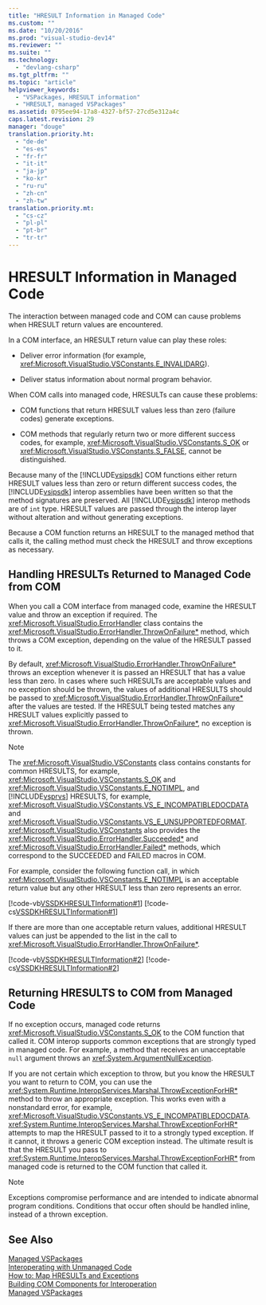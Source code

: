```yaml
---
title: "HRESULT Information in Managed Code"
ms.custom: ""
ms.date: "10/20/2016"
ms.prod: "visual-studio-dev14"
ms.reviewer: ""
ms.suite: ""
ms.technology: 
  - "devlang-csharp"
ms.tgt_pltfrm: ""
ms.topic: "article"
helpviewer_keywords: 
  - "VSPackages, HRESULT information"
  - "HRESULT, managed VSPackages"
ms.assetid: 0795ee94-17a8-4327-bf57-27cd5e312a4c
caps.latest.revision: 29
manager: "douge"
translation.priority.ht: 
  - "de-de"
  - "es-es"
  - "fr-fr"
  - "it-it"
  - "ja-jp"
  - "ko-kr"
  - "ru-ru"
  - "zh-cn"
  - "zh-tw"
translation.priority.mt: 
  - "cs-cz"
  - "pl-pl"
  - "pt-br"
  - "tr-tr"
---
```

# HRESULT Information in Managed Code
The interaction between managed code and COM can cause problems when HRESULT return values are encountered.  
  
 In a COM interface, an HRESULT return value can play these roles:  
  
-   Deliver error information (for example, <xref:Microsoft.VisualStudio.VSConstants.E_INVALIDARG>).  
  
-   Deliver status information about normal program behavior.  
  
 When COM calls into managed code, HRESULTs can cause these problems:  
  
-   COM functions that return HRESULT values less than zero (failure codes) generate exceptions.  
  
-   COM methods that regularly return two or more different success codes, for example, <xref:Microsoft.VisualStudio.VSConstants.S_OK> or <xref:Microsoft.VisualStudio.VSConstants.S_FALSE>, cannot be distinguished.  
  
 Because many of the [!INCLUDE[vsipsdk](../mfc/includes/vsipsdk_md.md)] COM functions either return HRESULT values less than zero or return different success codes, the [!INCLUDE[vsipsdk](../mfc/includes/vsipsdk_md.md)] interop assemblies have been written so that the method signatures are preserved. All [!INCLUDE[vsipsdk](../mfc/includes/vsipsdk_md.md)] interop methods are of `int` type. HRESULT values are passed through the interop layer without alteration and without generating exceptions.  
  
 Because a COM function returns an HRESULT to the managed method that calls it, the calling method must check the HRESULT and throw exceptions as necessary.  
  
## Handling HRESULTs Returned to Managed Code from COM  
 When you call a COM interface from managed code, examine the HRESULT value and throw an exception if required. The <xref:Microsoft.VisualStudio.ErrorHandler> class contains the <xref:Microsoft.VisualStudio.ErrorHandler.ThrowOnFailure*> method, which throws a COM exception, depending on the value of the HRESULT passed to it.  
  
 By default, <xref:Microsoft.VisualStudio.ErrorHandler.ThrowOnFailure*> throws an exception whenever it is passed an HRESULT that has a value less than zero. In cases where such HRESULTs are acceptable values and no exception should be thrown, the values of additional HRESULTS should be passed to <xref:Microsoft.VisualStudio.ErrorHandler.ThrowOnFailure*> after the values are tested. If the HRESULT being tested matches any HRESULT values explicitly passed to <xref:Microsoft.VisualStudio.ErrorHandler.ThrowOnFailure*>, no exception is thrown.  
  
> [!NOTE]
>  The <xref:Microsoft.VisualStudio.VSConstants> class contains constants for common HRESULTS, for example, <xref:Microsoft.VisualStudio.VSConstants.S_OK> and <xref:Microsoft.VisualStudio.VSConstants.E_NOTIMPL>, and [!INCLUDE[vsprvs](../assembler/masm/includes/vsprvs_md.md)] HRESULTS, for example, <xref:Microsoft.VisualStudio.VSConstants.VS_E_INCOMPATIBLEDOCDATA> and <xref:Microsoft.VisualStudio.VSConstants.VS_E_UNSUPPORTEDFORMAT>. <xref:Microsoft.VisualStudio.VSConstants> also provides the <xref:Microsoft.VisualStudio.ErrorHandler.Succeeded*> and <xref:Microsoft.VisualStudio.ErrorHandler.Failed*> methods, which correspond to the SUCCEEDED and FAILED macros in COM.  
  
 For example, consider the following function call, in which <xref:Microsoft.VisualStudio.VSConstants.E_NOTIMPL> is an acceptable return value but any other HRESULT less than zero represents an error.  
  
 [!code-vb[VSSDKHRESULTInformation#1](../misc/codesnippet/VisualBasic/hresult-information-in-managed-code_1.vb)]
 [!code-cs[VSSDKHRESULTInformation#1](../misc/codesnippet/CSharp/hresult-information-in-managed-code_1.cs)]  
  
 If there are more than one acceptable return values, additional HRESULT values can just be appended to the list in the call to <xref:Microsoft.VisualStudio.ErrorHandler.ThrowOnFailure*>.  
  
 [!code-vb[VSSDKHRESULTInformation#2](../misc/codesnippet/VisualBasic/hresult-information-in-managed-code_2.vb)]
 [!code-cs[VSSDKHRESULTInformation#2](../misc/codesnippet/CSharp/hresult-information-in-managed-code_2.cs)]  
  
## Returning HRESULTS to COM from Managed Code  
 If no exception occurs, managed code returns <xref:Microsoft.VisualStudio.VSConstants.S_OK> to the COM function that called it. COM interop supports common exceptions that are strongly typed in managed code. For example, a method that receives an unacceptable `null` argument throws an <xref:System.ArgumentNullException>.  
  
 If you are not certain which exception to throw, but you know the HRESULT you want to return to COM, you can use the <xref:System.Runtime.InteropServices.Marshal.ThrowExceptionForHR*> method to throw an appropriate exception. This works even with a nonstandard error, for example, <xref:Microsoft.VisualStudio.VSConstants.VS_E_INCOMPATIBLEDOCDATA>. <xref:System.Runtime.InteropServices.Marshal.ThrowExceptionForHR*> attempts to map the HRESULT passed to it to a strongly typed exception. If it cannot, it throws a generic COM exception instead. The ultimate result is that the HRESULT you pass to <xref:System.Runtime.InteropServices.Marshal.ThrowExceptionForHR*> from managed code is returned to the COM function that called it.  
  
> [!NOTE]
>  Exceptions compromise performance and are intended to indicate abnormal program conditions. Conditions that occur often should be handled inline, instead of a thrown exception.  
  
## See Also  
 [Managed VSPackages](../misc/managed-vspackages.md)   
 [Interoperating with Unmanaged Code](../Topic/Interoperating%20with%20Unmanaged%20Code.md)   
 [How to: Map HRESULTs and Exceptions](../Topic/How%20to:%20Map%20HRESULTs%20and%20Exceptions.md)   
 [Building COM Components for Interoperation](http://msdn.microsoft.com/en-us/7a2c657a-cfef-40f0-bed3-7c2c0ac4abdf)   
 [Managed VSPackages](../misc/managed-vspackages.md)